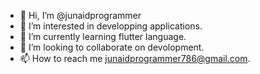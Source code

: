 - 👋 Hi, I’m @junaidprogrammer
- 👀 I’m interested in developping applications.
- 🌱 I’m currently learning flutter language.
- 💞️ I’m looking to collaborate on devolopment.
- 📫 How to reach me junaidprogrammer786@gmail.com.

<!---
junaidprogrammer/junaidprogrammer is a ✨ special ✨ repository because its `README.md` (this file) appears on your GitHub profile.
You can click the Preview link to take a look at your changes.
--->
